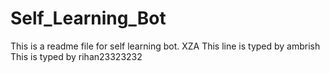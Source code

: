 # Self_Learning_Bot
This is a readme file for self learning bot. XZA
This line is typed by ambrish
This is typed by rihan23323232
